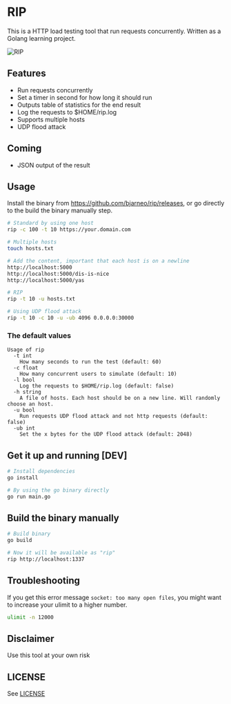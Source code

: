 # RIP

This is a HTTP load testing tool that run requests concurrently. Written as a Golang learning project.

![RIP](./rip.png)

## Features

-   Run requests concurrently
-   Set a timer in second for how long it should run
-   Outputs table of statistics for the end result
-   Log the requests to $HOME/rip.log
-   Supports multiple hosts
-   UDP flood attack

## Coming

-   JSON output of the result

## Usage

Install the binary from <https://github.com/bjarneo/rip/releases>, or go directly to the build the binary manually step.

```bash
# Standard by using one host
rip -c 100 -t 10 https://your.domain.com

# Multiple hosts
touch hosts.txt

# Add the content, important that each host is on a newline
http://localhost:5000
http://localhost:5000/dis-is-nice
http://localhost:5000/yas

# RIP
rip -t 10 -u hosts.txt

# Using UDP flood attack
rip -t 10 -c 10 -u -ub 4096 0.0.0.0:30000
```

### The default values

```
Usage of rip
  -t int
    How many seconds to run the test (default: 60)
  -c float
    How many concurrent users to simulate (default: 10)
  -l bool
    Log the requests to $HOME/rip.log (default: false)
  -h string
    A file of hosts. Each host should be on a new line. Will randomly choose an host.
  -u bool
    Run requests UDP flood attack and not http requests (default: false)
  -ub int
    Set the x bytes for the UDP flood attack (default: 2048)

```

## Get it up and running [DEV]

```bash
# Install dependencies
go install

# By using the go binary directly
go run main.go
```

## Build the binary manually

```bash
# Build binary
go build

# Now it will be available as "rip"
rip http://localhost:1337
```

## Troubleshooting

If you get this error message `socket: too many open files`, you might want to increase your ulimit to a higher number.

```bash
ulimit -n 12000
```

## Disclaimer

Use this tool at your own risk

## LICENSE

See [LICENSE](./LICENSE)
